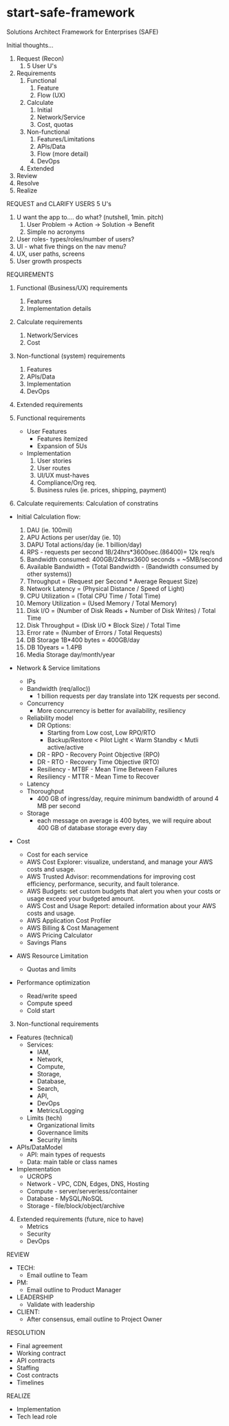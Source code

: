 # start-safe-framework
Solutions Architect Framework for Enterprises (SAFE)

Initial thoughts...



1. Request (Recon)
    1. 5 User U's 
2. Requirements
    1. Functional
        1. Feature
        2. Flow (UX)
    2. Calculate
        1. Initial
        2. Network/Service
        3. Cost, quotas
    3. Non-functional
        1. Features/Limitations
        2. APIs/Data
        3. Flow (more detail)
        4. DevOps
    4. Extended
3. Review
4. Resolve
5. Realize

REQUEST and CLARIFY USERS
5 U's
1. U want the app to.... do what? (nutshell, 1min. pitch)
    1. User Problem -> Action -> Solution -> Benefit
    2. Simple no acronyms
2. User roles- types/roles/number of users?
3. UI - what five things on the nav menu?
4. UX, user paths, screens
5. User growth prospects

REQUIREMENTS

1. Functional (Business/UX) requirements
    1. Features
    2. Implementation details
2. Calculate requirements
    1. Network/Services
    2. Cost
3. Non-functional (system) requirements
    1. Features
    2. APIs/Data
    3. Implementation
    4. DevOps
4. Extended requirements

1. Functional requirements
    * User Features
        * Features itemized
        * Expansion of 5Us
    * Implementation
        1. User stories
        2. User routes
        3. UI/UX must-haves
        4. Compliance/Org req.
        5. Business rules (ie. prices, shipping, payment)

2. Calculate requirements: Calculation of constratins

* Initial Calculation flow:
    1. DAU (ie. 100mil)
    2. APU Actions per user/day (ie. 10)
    3. DAPU Total actions/day (ie. 1 billion/day)
    4. RPS - requests per second 1B/24hrs*3600sec.(86400)= 12k req/s
    5. Bandwidth consumed: 400GB/24hrsx3600 seconds = ~5MB/second
    6. Available Bandwidth = (Total Bandwidth - (Bandwidth consumed by other systems))
    7. Throughput = (Request per Second * Average Request Size)
    8. Network Latency = (Physical Distance / Speed of Light)
    9. CPU Utilization = (Total CPU Time / Total Time)
    10. Memory Utilization = (Used Memory / Total Memory)
    11. Disk I/O = (Number of Disk Reads + Number of Disk Writes) / Total Time
    12. Disk Throughput = (Disk I/O * Block Size) / Total Time
    13. Error rate = (Number of Errors / Total Requests)
    14. DB Storage 1B*400 bytes = 400GB/day
    15. DB 10years = 1.4PB
    16. Media Storage day/month/year

* Network & Service limitations
    * IPs
    * Bandwidth (req/alloc))
        * 1 billion requests per day translate into 12K requests per second.
    * Concurrency
        * More concurrency is better for availability, resiliency
    * Reliability model
        * DR Options: 
            * Starting from Low cost, Low RPO/RTO
            * Backup/Restore  < Pilot Light < Warm Standby < Mutli active/active 
        * DR - RPO -  Recovery Point Objective (RPO)
        * DR - RTO -  Recovery Time Objective (RTO)
        * Resiliency - MTBF - Mean Time Between Failures
        * Resiliency - MTTR - Mean Time to Recover
    * Latency
    * Thoroughput
        * 400 GB of ingress/day, require minimum bandwidth of around 4 MB per second
    * Storage
        * each message on average is 400 bytes, we will require about 400 GB of database storage every day
* Cost
    * Cost for each service
    * AWS Cost Explorer: visualize, understand, and manage your AWS costs and usage.
    * AWS Trusted Advisor:  recommendations for improving cost efficiency, performance, security, and fault tolerance.
    * AWS Budgets: set custom budgets that alert you when your costs or usage exceed your budgeted amount.
    * AWS Cost and Usage Report: detailed information about your AWS costs and usage.
    * AWS Application Cost Profiler
    * AWS Billing & Cost Management
    * AWS Pricing Calculator
    * Savings Plans
* AWS Resource Limitation
    * Quotas and limits
* Performance optimization
    * Read/write speed
    * Compute speed
    * Cold start

3. Non-functional requirements

* Features (technical)
    * Services:
        * IAM, 
        * Network, 
        * Compute, 
        * Storage, 
        * Database, 
        * Search, 
        * API, 
        * DevOps
        * Metrics/Logging
    * Limits (tech)
        * Organizational limits
        * Governance limits
        * Security limits
* APIs/DataModel
    * API: main types of requests
    * Data: main table or class names
* Implementation
    * UCROPS
    * Network - VPC, CDN, Edges, DNS, Hosting
    * Compute - server/serverless/container
    * Database - MySQL/NoSQL
    * Storage - file/block/object/archive

4. Extended requirements (future, nice to have)
    * Metrics
    * Security
    * DevOps

REVIEW

* TECH: 
    * Email outline to Team
* PM: 
    * Email outline to Product Manager
* LEADERSHIP
    * Validate with leadership
* CLIENT: 
    * After consensus, email outline to Project Owner

RESOLUTION

* Final agreement
* Working contract
* API contracts
* Staffing
* Cost contracts
* Timelines


REALIZE
* Implementation
* Tech lead role
